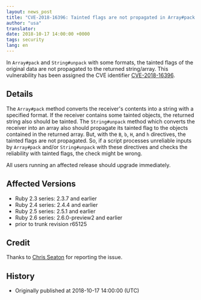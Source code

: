 ```yaml
---
layout: news_post
title: "CVE-2018-16396: Tainted flags are not propagated in Array#pack and String#unpack with some directives"
author: "usa"
translator:
date: 2018-10-17 14:00:00 +0000
tags: security
lang: en
---
```


In `Array#pack` and `String#unpack` with some formats, the tainted flags
of the original data are not propagated to the returned string/array.
This vulnerability has been assigned the CVE identifier
[CVE-2018-16396](http://cve.mitre.org/cgi-bin/cvename.cgi?name=CVE-2018-16396).

## Details

The `Array#pack` method converts the receiver's contents into a string with
a specified format.  If the receiver contains some tainted objects, the
returned string also should be tainted.  The `String#unpack` method which
converts the receiver into an array also should propagate its tainted
flag to the objects contained in the returned array.
But, with the `B`, `b`, `H`, and `h` directives, the tainted flags are not
propagated.  So, if a script processes unreliable inputs by `Array#pack`
and/or `String#unpack` with these directives and checks the reliability
with tainted flags, the check might be wrong.

All users running an affected release should upgrade immediately.

## Affected Versions

* Ruby 2.3 series: 2.3.7 and earlier
* Ruby 2.4 series: 2.4.4 and earlier
* Ruby 2.5 series: 2.5.1 and earlier
* Ruby 2.6 series: 2.6.0-preview2 and earlier
* prior to trunk revision r65125

## Credit

Thanks to [Chris Seaton](https://hackerone.com/chrisseaton)
for reporting the issue.

## History

* Originally published at 2018-10-17 14:00:00 (UTC)
